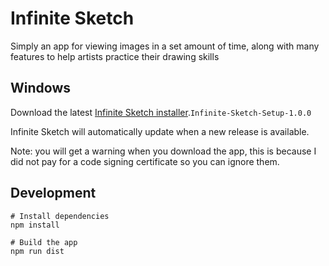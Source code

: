 # Infinite Sketch
Simply an app for viewing images in a set amount of time, along with many features to help artists practice their drawing skills

## Windows
Download the latest [Infinite Sketch installer](https://github.com/musaad0/Infinite-Sketch/releases/tag/v1.0.0).`Infinite-Sketch-Setup-1.0.0`

Infinite Sketch will automatically update when a new release is available.

Note: you will get a warning when you download the app, this is because I did not pay for a code signing certificate so you can ignore them.

## Development
```
# Install dependencies
npm install

# Build the app
npm run dist

```

